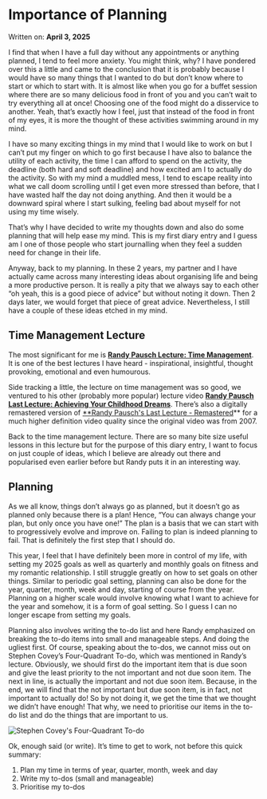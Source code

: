 # Importance of Planning

Written on: **April 3, 2025**

I find that when I have a full day without any appointments or anything planned, I tend to feel more anxiety. You might think, why? I have pondered over this a little and came to the conclusion that it is probably because I would have so many things that I wanted to do but don’t know where to start or which to start with. It is almost like when you go for a buffet session where there are so many delicious food in front of you and you can’t wait to try everything all at once! Choosing one of the food might do a disservice to another. Yeah, that’s exactly how I feel, just that instead of the food in front of my eyes, it is more the thought of these activities swimming around in my mind.

I have so many exciting things in my mind that I would like to work on but I can’t put my finger on which to go first because I have also to balance the utility of each activity, the time I can afford to spend on the activity, the deadline (both hard and soft deadline) and how excited am I to actually do the activity. So with my mind a muddled mess, I tend to escape reality into what we call doom scrolling until I get even more stressed than before, that I have wasted half the day not doing anything. And then it would be a downward spiral where I start sulking, feeling bad about myself for not using my time wisely.

That’s why I have decided to write my thoughts down and also do some planning that will help ease my mind. This is my first diary entry and I guess am I one of those people who start journalling when they feel a sudden need for change in their life.

Anyway, back to my planning. In these 2 years, my partner and I have actually came across many interesting ideas about organising life and being a more productive person. It is really a pity that we always say to each other “oh yeah, this is a good piece of advice” but without noting it down. Then 2 days later, we would forget that piece of great advice. Nevertheless, I still have a couple of these ideas etched in my mind.

## Time Management Lecture

The most significant for me is [**Randy Pausch Lecture: Time Management**](https://www.youtube.com/watch?v=oTugjssqOT0&t=651s). It is one of the best lectures I have heard - inspirational, insightful, thought provoking, emotional and even humourous.

Side tracking a little, the lecture on time management was so good, we ventured to his other (probably more popular) lecture video [**Randy Pausch Last Lecture: Achieving Your Childhood Dreams**](https://www.youtube.com/watch?v=ji5_MqicxSo). There’s also a digitally remastered version of [**Randy Pausch's Last Lecture - Remastered](https://www.youtube.com/watch?v=ayPMfopCe1g)** for a much higher definition video quality since the original video was from 2007.

Back to the time management lecture. There are so many bite size useful lessons in this lecture but for the purpose of this diary entry, I want to focus on just couple of ideas, which I believe are already out there and popularised even earlier before but Randy puts it in an interesting way.

## Planning

As we all know, things don’t always go as planned, but it doesn’t go as planned only because there is a plan! Hence, “You can always change your plan, but only once you have one!” The plan is a basis that we can start with to progressively evolve and improve on. Failing to plan is indeed planning to fail. That is definitely the first step that I should do.

This year, I feel that I have definitely been more in control of my life, with setting my 2025 goals as well as quarterly and monthly goals on fitness and my romantic relationship. I still struggle greatly on how to set goals on other things. Similar to periodic goal setting, planning can also be done for the year, quarter, month, week and day, starting of course from the year. Planning on a higher scale would involve knowing what I want to achieve for the year and somehow, it is a form of goal setting. So I guess I can no longer escape from setting my goals.

Planning also involves writing the to-do list and here Randy emphasized on breaking the to-do items into small and manageable steps. And doing the ugliest first. Of course, speaking about the to-dos, we cannot miss out on Stephen Covey’s Four-Quadrant To-do, which was mentioned in Randy’s lecture. Obviously, we should first do the important item that is due soon and give the least priority to the not important and not due soon item. The next in line, is actually the important and not due soon item. Because, in the end, we will find that the not important but due soon item, is in fact, not important to actually do! So by not doing it, we get the time that we thought we didn’t have enough! That why, we need to prioritise our items in the to-do list and do the things that are important to us.

![Stephen Covey's Four-Quadrant To-do](assets/blog_posts/250403_four_quadrant_todo.png)

Ok, enough said (or write). It’s time to get to work, not before this quick summary:

1. Plan my time in terms of year, quarter, month, week and day
2. Write my to-dos (small and manageable)
3. Prioritise my to-dos
